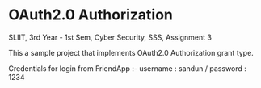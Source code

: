 # OAuth2.0 Authorization

SLIIT, 3rd Year - 1st Sem, Cyber Security, SSS, Assignment 3

This a sample project that implements OAuth2.0 Authorization grant type. 


Credentials for login from FriendApp :- username : sandun / password : 1234 
